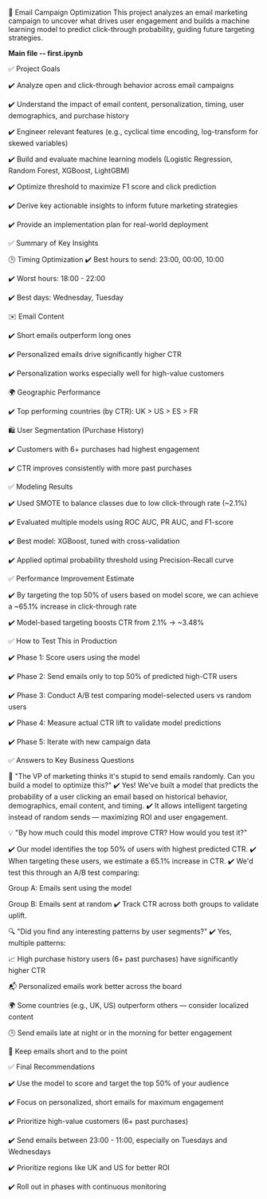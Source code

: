 📧 Email Campaign Optimization
This project analyzes an email marketing campaign to uncover what drives user engagement and builds a machine learning model to predict click-through probability, guiding future targeting strategies.

**Main file -- first.ipynb**

✅ Project Goals

✔️ Analyze open and click-through behavior across email campaigns

✔️ Understand the impact of email content, personalization, timing, user demographics, and purchase history

✔️ Engineer relevant features (e.g., cyclical time encoding, log-transform for skewed variables)

✔️ Build and evaluate machine learning models (Logistic Regression, Random Forest, XGBoost, LightGBM)

✔️ Optimize threshold to maximize F1 score and click prediction

✔️ Derive key actionable insights to inform future marketing strategies

✔️ Provide an implementation plan for real-world deployment

✅ Summary of Key Insights

🕒 Timing Optimization
✔️ Best hours to send: 23:00, 00:00, 10:00

✔️ Worst hours: 18:00 - 22:00

✔️ Best days: Wednesday, Tuesday

✉️ Email Content

✔️ Short emails outperform long ones

✔️ Personalized emails drive significantly higher CTR

✔️ Personalization works especially well for high-value customers

🌍 Geographic Performance

✔️ Top performing countries (by CTR): UK > US > ES > FR

🛍️ User Segmentation (Purchase History)

✔️ Customers with 6+ purchases had highest engagement

✔️ CTR improves consistently with more past purchases

✅ Modeling Results

✔️ Used SMOTE to balance classes due to low click-through rate (~2.1%)

✔️ Evaluated multiple models using ROC AUC, PR AUC, and F1-score

✔️ Best model: XGBoost, tuned with cross-validation

✔️ Applied optimal probability threshold using Precision-Recall curve

✅ Performance Improvement Estimate

✔️ By targeting the top 50% of users based on model score, we can achieve a ~65.1% increase in click-through rate

✔️ Model-based targeting boosts CTR from 2.1% → ~3.48%

✅ How to Test This in Production

✔️ Phase 1: Score users using the model

✔️ Phase 2: Send emails only to top 50% of predicted high-CTR users

✔️ Phase 3: Conduct A/B test comparing model-selected users vs random users

✔️ Phase 4: Measure actual CTR lift to validate model predictions

✔️ Phase 5: Iterate with new campaign data

✅ Answers to Key Business Questions

💬 "The VP of marketing thinks it's stupid to send emails randomly. Can you build a model to optimize this?"
✔️ Yes! We've built a model that predicts the probability of a user clicking an email based on historical behavior, demographics, email content, and timing.
✔️ It allows intelligent targeting instead of random sends — maximizing ROI and user engagement.

💡 "By how much could this model improve CTR? How would you test it?"

✔️ Our model identifies the top 50% of users with highest predicted CTR.
✔️ When targeting these users, we estimate a 65.1% increase in CTR.
✔️ We'd test this through an A/B test comparing:

Group A: Emails sent using the model

Group B: Emails sent at random
✔️ Track CTR across both groups to validate uplift.

🔍 "Did you find any interesting patterns by user segments?"
✔️ Yes, multiple patterns:

📈 High purchase history users (6+ past purchases) have significantly higher CTR

📬 Personalized emails work better across the board

🌍 Some countries (e.g., UK, US) outperform others — consider localized content

🕒 Send emails late at night or in the morning for better engagement

📄 Keep emails short and to the point

✅ Final Recommendations

✔️ Use the model to score and target the top 50% of your audience

✔️ Focus on personalized, short emails for maximum engagement

✔️ Prioritize high-value customers (6+ past purchases)

✔️ Send emails between 23:00 - 11:00, especially on Tuesdays and Wednesdays

✔️ Prioritize regions like UK and US for better ROI

✔️ Roll out in phases with continuous monitoring
